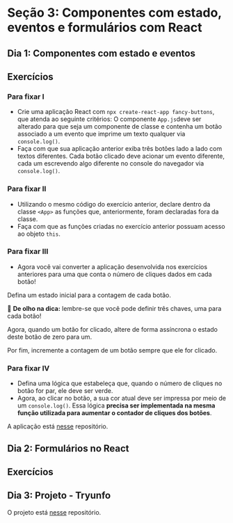 # Seção 3: Componentes com estado, eventos e formulários com React

## Dia 1: Componentes com estado e eventos

## Exercícios

### Para fixar I

- Crie uma aplicação React com `npx create-react-app fancy-buttons`, que atenda ao seguinte critérios: O componente `App.js`deve ser alterado para que seja um componente de classe e contenha um botão associado a um evento que imprime um texto qualquer via `console.log()`.
- Faça com que sua aplicação anterior exiba três botões lado a lado com textos diferentes. Cada botão clicado deve acionar um evento diferente, cada um escrevendo algo diferente no console do navegador via `console.log()`.

### Para fixar II

- Utilizando o mesmo código do exercício anterior, declare dentro da classe `<App>` as funções que, anteriormente, foram declaradas fora da classe.
- Faça com que as funções criadas no exercício anterior possuam acesso ao objeto `this`.

### Para fixar III

- Agora você vai converter a aplicação desenvolvida nos exercícios anteriores para uma que conta o número de cliques dados em cada botão!

Defina um estado inicial para a contagem de cada botão.

👀 **De olho na dica:** lembre-se que você pode definir três chaves, uma para cada botão!

Agora, quando um botão for clicado, altere de forma assíncrona o estado deste botão de zero para um.

Por fim, incremente a contagem de um botão sempre que ele for clicado.

### Para fixar IV

- Defina uma lógica que estabeleça que, quando o número de cliques no botão for par, ele deve ser verde.
- Agora, ao clicar no botão, a sua cor atual deve ser impressa por meio de um `console.log()`. Essa lógica **precisa ser implementada na mesma função utilizada para aumentar o contador de cliques dos botões**.

A aplicação está [nesse]() repositório.

## Dia 2: Formulários no React

## Exercícios

###

## Dia 3: Projeto - Tryunfo

O projeto está [nesse]() repositório.
